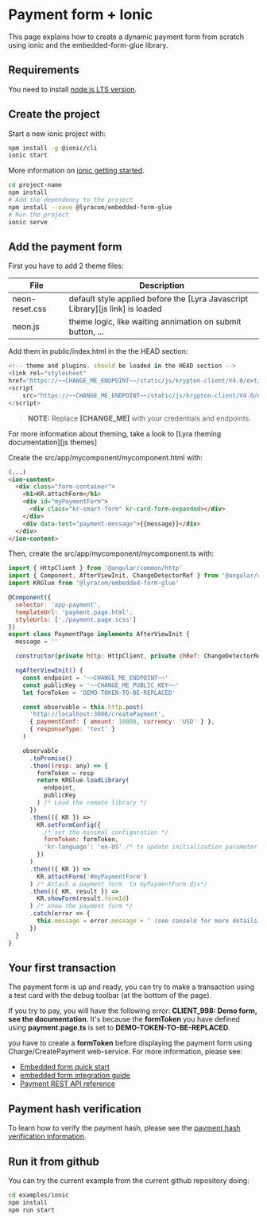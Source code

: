 # Payment form + Ionic

This page explains how to create a dynamic payment form from scratch using
ionic and the embedded-form-glue library.

## Requirements

You need to install [node.js LTS version](https://nodejs.org/en/).

## Create the project

Start a new ionic project with:

```bash
npm install -g @ionic/cli
ionic start
```

More information on [ionic getting started](https://ionicframework.com/docs/intro/cli).

```bash
cd project-name
npm install
# Add the dependency to the project
npm install --save @lyracom/embedded-form-glue
# Run the project
ionic serve
```

## Add the payment form

First you have to add 2 theme files:

| File              | Description                                                                   |
| ----------------- | ----------------------------------------------------------------------------- |
| neon-reset.css    | default style applied before the [Lyra Javascript Library][js link] is loaded |
| neon.js           | theme logic, like waiting annimation on submit button, ...                    |

Add them in public/index.html in the the HEAD section:

```javascript
<!-- theme and plugins. should be loaded in the HEAD section -->
<link rel="stylesheet"
href="https://~~CHANGE_ME_ENDPOINT~~/static/js/krypton-client/V4.0/ext/neon-reset.css">
<script
    src="https://~~CHANGE_ME_ENDPOINT~~/static/js/krypton-client/V4.0/ext/neon.js">
</script>
```

> **NOTE:** Replace **[CHANGE_ME]** with your credentials and endpoints.

For more information about theming, take a look to [Lyra theming documentation][js themes]

Create the src/app/mycomponent/mycomponent.html with:

```html
(...)
<ion-content>
  <div class="form-container">
    <h1>KR.attachForm</h1>
    <div id="myPaymentForm">
      <div class="kr-smart-form" kr-card-form-expanded></div>
    </div>
    <div data-test="payment-message">{{message}}</div>
  </div>
</ion-content>
```

Then, create the src/app/mycomponent/mycomponent.ts with:

```javascript
import { HttpClient } from '@angular/common/http'
import { Component, AfterViewInit, ChangeDetectorRef } from '@angular/core'
import KRGlue from '@lyracom/embedded-form-glue'

@Component({
  selector: 'app-payment',
  templateUrl: 'payment.page.html',
  styleUrls: ['./payment.page.scss']
})
export class PaymentPage implements AfterViewInit {
  message = ''

  constructor(private http: HttpClient, private chRef: ChangeDetectorRef) {}

  ngAfterViewInit() {
    const endpoint = '~~CHANGE_ME_ENDPOINT~~'
    const publicKey = '~~CHANGE_ME_PUBLIC_KEY~~'
    let formToken = 'DEMO-TOKEN-TO-BE-REPLACED'

    const observable = this.http.post(
      'http://localhost:3000/createPayment',
      { paymentConf: { amount: 10000, currency: 'USD' } },
      { responseType: 'text' }
    )

    observable
      .toPromise()
      .then((resp: any) => {
        formToken = resp
        return KRGlue.loadLibrary(
          endpoint,
          publicKey
        ) /* Load the remote library */
      })
      .then(({ KR }) =>
        KR.setFormConfig({
          /* set the minimal configuration */
          formToken: formToken,
          'kr-language': 'en-US' /* to update initialization parameter */
        })
      )
      .then(({ KR }) =>
        KR.attachForm('#myPaymentForm')
      ) /* Attach a payment form  to myPaymentForm div*/
      .then(({ KR, result }) =>
        KR.showForm(result.formId)
      ) /* show the payment form */
      .catch(error => {
        this.message = error.message + ' (see console for more details)'
      })
  }
}
```

## Your first transaction

The payment form is up and ready, you can try to make a transaction using
a test card with the debug toolbar (at the bottom of the page).

If you try to pay, you will have the following error: **CLIENT_998: Demo form, see the documentation**.
It's because the **formToken** you have defined using **payment.page.ts** is set to **DEMO-TOKEN-TO-BE-REPLACED**.

you have to create a **formToken** before displaying the payment form using Charge/CreatePayment web-service.
For more information, please see:

- [Embedded form quick start][js quick start]
- [embedded form integration guide][js integration guide]
- [Payment REST API reference][rest api]

## Payment hash verification

To learn how to verify the payment hash, please see the [payment hash verification information](../server/README.md).

## Run it from github

You can try the current example from the current github repository doing:

```sh
cd examples/ionic
npm install
npm run start
```

[js quick start]: https://lyra.com/fr/doc/rest/V4.0/javascript/quick_start_js.html
[js integration guide]: https://lyra.com/fr/doc/rest/V4.0/javascript/guide/start.html
[rest api]: https://lyra.com/fr/doc/rest/V4.0/api/reference.html
